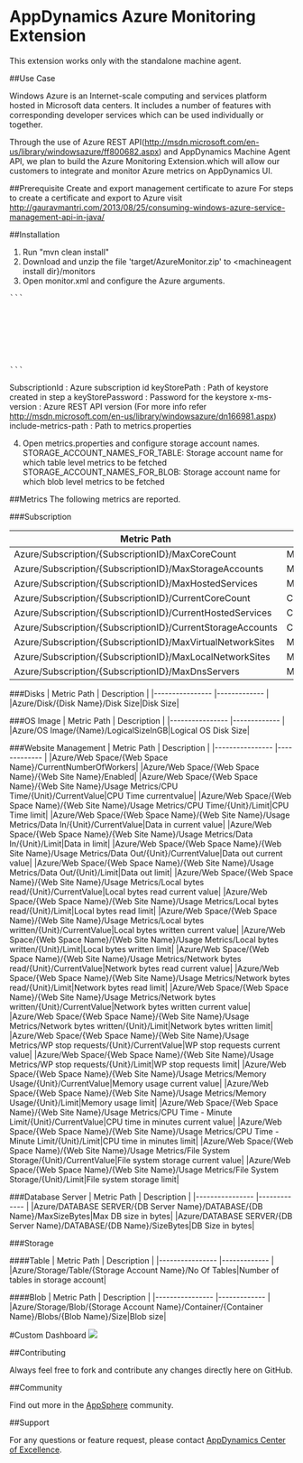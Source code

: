 # AppDynamics Azure Monitoring Extension

This extension works only with the standalone machine agent.

##Use Case

Windows Azure is an Internet-scale computing and services platform hosted in Microsoft data centers. It includes a number of features with corresponding developer services which can be used individually or together.

Through the use of Azure REST API(http://msdn.microsoft.com/en-us/library/windowsazure/ff800682.aspx) and AppDynamics Machine Agent API, we plan to build the Azure Monitoring Extension.which will allow our customers to integrate and monitor Azure metrics on AppDynamics UI.

##Prerequisite
Create and export management certificate to azure
For steps to create a certificate and export to Azure visit http://gauravmantri.com/2013/08/25/consuming-windows-azure-service-management-api-in-java/

##Installation

1. Run "mvn clean install"
2. Download and unzip the file 'target/AzureMonitor.zip' to \<machineagent install dir\}/monitors
3. Open monitor.xml and configure the Azure arguments.
<pre>
```
<argument name="subscriptionId" is-required="true" default-value="4814ab8f-ebb8-42b5-ac5c-69b675d19e2c" />
<argument name="keyStorePath" is-required="true" default-value="/home/satish/WindowsAzureKeyStore.jks" />
<argument name="keyStorePassword" is-required="true" default-value="appdAzure123" />
<!-- Azure REST API version, More info at http://msdn.microsoft.com/en-us/library/windowsazure/dn166981.aspx -->
<argument name="x-ms-version" is-required="true" default-value="2013-11-01" />
<!-- The configuration file which lists out the metrics to be included from monitoring on controller-->
<argument name="include-metrics-path" is-required="true" default-value="monitors/AzureMonitor/metrics.properties" />
```
</pre>
SubscriptionId : Azure subscription id
keyStorePath : Path of keystore created in step a
keyStorePassword : Password for the keystore
x-ms-version : Azure REST API version (For more info refer http://msdn.microsoft.com/en-us/library/windowsazure/dn166981.aspx)
include-metrics-path : Path to metrics.properties

4. Open metrics.properties and configure storage account names.
	STORAGE_ACCOUNT_NAMES_FOR_TABLE: Storage account name for which table level metrics to be fetched
	STORAGE_ACCOUNT_NAMES_FOR_BLOB: Storage account name for which blob level metrics to be fetched


##Metrics
The following metrics are reported.

###Subscription

| Metric Path  | Description  |
|---------------- |------------- |
|Azure/Subscription/{SubscriptionID}/MaxCoreCount|MaxCoreCount|
|Azure/Subscription/{SubscriptionID}/MaxStorageAccounts|MaxStorageAccounts|
|Azure/Subscription/{SubscriptionID}/MaxHostedServices|MaxHostedServices|
|Azure/Subscription/{SubscriptionID}/CurrentCoreCount|CurrentCoreCount|
|Azure/Subscription/{SubscriptionID}/CurrentHostedServices|CurrentHostedServices|
|Azure/Subscription/{SubscriptionID}/CurrentStorageAccounts|CurrentStorageAccounts|
|Azure/Subscription/{SubscriptionID}/MaxVirtualNetworkSites|MaxVirtualNetworkSites|
|Azure/Subscription/{SubscriptionID}/MaxLocalNetworkSites|MaxLocalNetworkSites|
|Azure/Subscription/{SubscriptionID}/MaxDnsServers|MaxDnsServers|

###Disks
| Metric Path  | Description  |
|---------------- |------------- |
|Azure/Disk/{Disk Name}/Disk Size|Disk Size|

###OS Image
| Metric Path  | Description  |
|---------------- |------------- |
|Azure/OS Image/{Name}/LogicalSizeInGB|Logical OS Disk Size|

###Website Management
| Metric Path  | Description  |
|---------------- |------------- |
|Azure/Web Space/{Web Space Name}/CurrentNumberOfWorkers|
|Azure/Web Space/{Web Space Name}/{Web Site Name}/Enabled|
|Azure/Web Space/{Web Space Name}/{Web Site Name}/Usage Metrics/CPU Time/{Unit}/CurrentValue|CPU Time currentvalue|
|Azure/Web Space/{Web Space Name}/{Web Site Name}/Usage Metrics/CPU Time/{Unit}/Limit|CPU Time limit|
|Azure/Web Space/{Web Space Name}/{Web Site Name}/Usage Metrics/Data In/{Unit}/CurrentValue|Data in current value|
|Azure/Web Space/{Web Space Name}/{Web Site Name}/Usage Metrics/Data In/{Unit}/Limit|Data in limit|
|Azure/Web Space/{Web Space Name}/{Web Site Name}/Usage Metrics/Data Out/{Unit}/CurrentValue|Data out current value|
|Azure/Web Space/{Web Space Name}/{Web Site Name}/Usage Metrics/Data Out/{Unit}/Limit|Data out limit|
|Azure/Web Space/{Web Space Name}/{Web Site Name}/Usage Metrics/Local bytes read/{Unit}/CurrentValue|Local bytes read current value|
|Azure/Web Space/{Web Space Name}/{Web Site Name}/Usage Metrics/Local bytes read/{Unit}/Limit|Local bytes read limit|
|Azure/Web Space/{Web Space Name}/{Web Site Name}/Usage Metrics/Local bytes written/{Unit}/CurrentValue|Local bytes written current value|
|Azure/Web Space/{Web Space Name}/{Web Site Name}/Usage Metrics/Local bytes written/{Unit}/Limit|Local bytes written limit|
|Azure/Web Space/{Web Space Name}/{Web Site Name}/Usage Metrics/Network bytes read/{Unit}/CurrentValue|Network bytes read current value|
|Azure/Web Space/{Web Space Name}/{Web Site Name}/Usage Metrics/Network bytes read/{Unit}/Limit|Network bytes read limit|
|Azure/Web Space/{Web Space Name}/{Web Site Name}/Usage Metrics/Network bytes written/{Unit}/CurrentValue|Network bytes written current value|
|Azure/Web Space/{Web Space Name}/{Web Site Name}/Usage Metrics/Network bytes written/{Unit}/Limit|Network bytes written limit|
|Azure/Web Space/{Web Space Name}/{Web Site Name}/Usage Metrics/WP stop requests/{Unit}/CurrentValue|WP stop requests current value|
|Azure/Web Space/{Web Space Name}/{Web Site Name}/Usage Metrics/WP stop requests/{Unit}/Limit|WP stop requests  limit|
|Azure/Web Space/{Web Space Name}/{Web Site Name}/Usage Metrics/Memory Usage/{Unit}/CurrentValue|Memory usage current value|
|Azure/Web Space/{Web Space Name}/{Web Site Name}/Usage Metrics/Memory Usage/{Unit}/Limit|Memory usage limit|
|Azure/Web Space/{Web Space Name}/{Web Site Name}/Usage Metrics/CPU Time - Minute Limit/{Unit}/CurrentValue|CPU time in minutes current value|
|Azure/Web Space/{Web Space Name}/{Web Site Name}/Usage Metrics/CPU Time - Minute Limit/{Unit}/Limit|CPU time in minutes  limit|
|Azure/Web Space/{Web Space Name}/{Web Site Name}/Usage Metrics/File System Storage/{Unit}/CurrentValue|File system storage current value|
|Azure/Web Space/{Web Space Name}/{Web Site Name}/Usage Metrics/File System Storage/{Unit}/Limit|File system storage  limit|

###Database Server 
| Metric Path  | Description  |
|---------------- |------------- |
|Azure/DATABASE SERVER/{DB Server Name}/DATABASE/{DB Name}/MaxSizeBytes|Max DB size in bytes|
|Azure/DATABASE SERVER/{DB Server Name}/DATABASE/{DB Name}/SizeBytes|DB Size in bytes|

###Storage

####Table
| Metric Path  | Description  |
|---------------- |------------- |
|Azure/Storage/Table/{Storage Account Name}/No Of Tables|Number of tables in storage account|

####Blob
| Metric Path  | Description  |
|---------------- |------------- |
|Azure/Storage/Blob/{Storage Account Name}/Container/{Container Name}/Blobs/{Blob Name}/Size|Blob size|

#Custom Dashboard
![](https://github.com/Appdynamics/azure-monitoring-extension/raw/master/Azure_Custom_Dashboard.png)

##Contributing

Always feel free to fork and contribute any changes directly here on GitHub.

##Community

Find out more in the [AppSphere]() community.

##Support

For any questions or feature request, please contact [AppDynamics Center of Excellence](mailto:ace-request@appdynamics.com).
